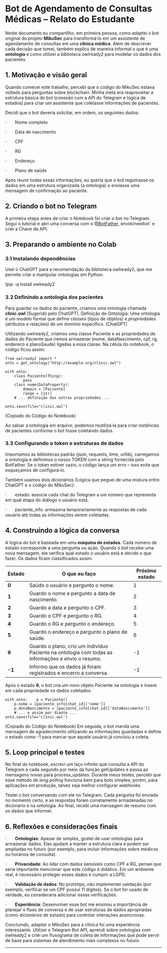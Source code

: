 # Bot de Agendamento de Consultas Médicas – Relato do Estudante

Neste documento eu compartilho, em primeira pessoa, como adaptei o bot original do projeto **MikuSec** para transformá‑lo em um assistente de agendamento de consultas em uma **clínica médica**. Além de descrever cada decisão que tomei, também explico de maneira informal o que é uma **ontologia** e como utilizei a biblioteca owlready2 para modelar os dados dos pacientes.

## 1. Motivação e visão geral

Quando comecei este trabalho, percebi que o código do MikuSec estava voltado para perguntas sobre blockchain. Minha meta era reaproveitar a estrutura básica do bot (conexão com a API do Telegram e lógica de estados) para criar um assistente que coletasse informações de pacientes.

Decidi que o bot deveria solicitar, em ordem, os seguintes dados:

·       Nome completo

·       Data de nascimento

·       CPF

·       RG

·       Endereço

·       Plano de saúde

Após reunir todas essas informações, eu queria que o bot registrasse os dados em uma estrutura organizada (a ontologia) e enviasse uma mensagem de confirmação ao paciente.

## 2. Criando o bot no Telegram

A primeira etapa antes de criar o Notebook foi criar o bot no Telegram. Segui o tutorial e abri uma conversa com o [@BotFather](https://t.me/BotFather), enviei/newbot` e criei a Chave de API.

## 3. Preparando o ambiente no Colab

### 3.1 Instalando dependências

Usei o ChatGPT para a recomendação da biblioteca owlready2, que me permite criar e manipular ontologias em Python.

!pip -q install owlready2

### 3.2 Definindo a ontologia dos pacientes

Para guardar os dados do paciente, criamos uma ontologia chamada **clinic.owl** (Sugerido pelo ChatGPT). 
Definição de Ontologia: Uma ontologia é um modelo formal que define _classes_ (tipos de objetos) e _propriedades_ (atributos e relações) de um domínio específico. (ChatGPT)

Utilizando owlready2, criamos uma classe Paciente e as propriedades de dados do Paciente que iremos armazenar (nome, dataNascimento, cpf, rg, endereco e planoSaude) ligadas a essa classe. Na célula do notebook, o código ficou assim:
```
from owlready2 import *  
onto = get_ontology("http://example.org/clinic.owl")  

with onto:  
    class Paciente(Thing):  
        pass  
    class nome(DataProperty):  
        domain = [Paciente]  
        range = [str]  
    # ... definição das outras propriedades ...  
  
onto.save(file="clinic.owl")
```
(Copiado do Código do Notebook)

Ao salvar a ontologia em arquivo, podemos reutilizá‑la para criar instâncias de pacientes conforme o bot fosse coletando dados.

### 3.3 Configurando o token e estruturas de dados

Importamos as bibliotecas padrão (json, requests, time, urllib), carregamos a ontologia e definimos o nosso TOKEN com a string fornecida pelo BotFather. Se o token estiver vazio, o código lança um erro – isso evita que esqueçamos de configurá‑lo.

Também usamos dois dicionários (Lógica que peguei de uma mistura entre ChatGPT e o código do MikuSec):

·       estado: associa cada chat do Telegram a um número que representa em qual etapa do diálogo o usuário está.

·       paciente_info: armazena temporariamente as respostas de cada usuário até todas as informações serem coletadas.

## 4. Construindo a lógica da conversa

A lógica do bot é baseada em uma **máquina de estados**. Cada número de estado corresponde a uma pergunta ou ação. Quando o bot recebe uma nova mensagem, ele verifica qual estado o usuário está e decide o que fazer. Os dados ficam classificados assim:

|Estado|O que eu faço|Próximo estado|
|---|---|---|
|**0**|Saúdo o usuário e pergunto o nome.|1|
|**1**|Guardo o nome e pergunto a data de nascimento.|2|
|**2**|Guardo a data e pergunto o CPF.|3|
|**3**|Guardo o CPF e pergunto o RG.|4|
|**4**|Guardo o RG e pergunto o endereço.|5|
|**5**|Guardo o endereço e pergunto o plano de saúde.|6|
|**6**|Guardo o plano, crio um indivíduo Paciente na ontologia com todas as informações e envio o resumo.|-1|
|**-1**|Informo que os dados já foram registrados e encerro a conversa.|-1|

Após o estado **6**, o bot cria um novo objeto Paciente na ontologia e insere em cada propriedade os dados coletados.
```
with onto:    p = Paciente()  
    p.nome = [paciente_info[chat_id]['nome']]  
    p.dataNascimento = [paciente_info[chat_id]['dataNascimento']]  
    # ... e assim por diante ...  
onto.save(file='clinic.owl')
```
(Copiado do Código do Notebook)
Em seguida, o bot manda uma mensagem de agradecimento utilizando as informações guardadas e define o estado como -1 para marcar que aquele usuário já concluiu a coleta.

## 5. Loop principal e testes

No final do notebook, escrevi um laço infinito que consulta a API do Telegram a cada segundo por meio da função getUpdates e passa as mensagens novas para process_updates. Durante meus testes, percebi que esse método de _long polling_ funciona bem para bots simples; porém, para aplicações em produção, talvez seja melhor configurar _webhooks_.

Testei o bot conversando com ele no Telegram. Cada pergunta foi enviada no momento certo, e as respostas foram corretamente armazenadas no dicionário e na ontologia. Ao final, recebi uma mensagem de resumo com os dados que informei.

## 6. Reflexões e considerações finais

·       **Ontologias**: Apesar de simples, gostei de usar ontologias para armazenar dados. Elas ajudam a manter a estrutura clara e podem ser ampliadas no futuro (por exemplo, para incluir informações sobre médicos ou horários de consulta).

·       **Privacidade**: Ao lidar com dados sensíveis como CPF e RG, pensei que seria importante mencionar que este código é didático. Em um ambiente real, é necessário proteger esses dados e cumprir a LGPD.

·       **Validação de dados**: No protótipo, não implementei validação (por exemplo, verificar se um CPF possui 11 dígitos). Se o bot for usado de verdade, eu consideraria adicionar essas verificações.

·       **Experiência**: Desenvolver esse bot me ensinou a importância de planejar o fluxo de conversa e de usar estruturas de dados apropriadas (como dicionários de estado) para controlar interações assíncronas.

Concluindo, adaptar o MikuSec para a clínica foi uma experiência interessante. Utilizei o Telegram Bot API, aprendi sobre ontologias com owlready2 e criei um fluxograma de coleta de informações que pode servir de base para sistemas de atendimento mais complexos no futuro.

---